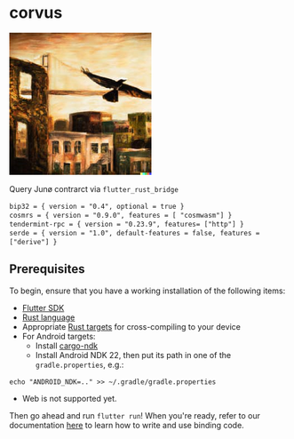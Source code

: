 # corvus
![](birb.jpg)

Query Junø contrarct via `flutter_rust_bridge`

```
bip32 = { version = "0.4", optional = true }
cosmrs = { version = "0.9.0", features = [ "cosmwasm"] }
tendermint-rpc = { version = "0.23.9", features= ["http"] }
serde = { version = "1.0", default-features = false, features = ["derive"] }
```
## Prerequisites

To begin, ensure that you have a working installation of the following items:
- [Flutter SDK](https://docs.flutter.dev/get-started/install)
- [Rust language](https://rustup.rs/)
- Appropriate [Rust targets](https://rust-lang.github.io/rustup/cross-compilation.html) for cross-compiling to your device
- For Android targets:
    - Install [cargo-ndk](https://github.com/bbqsrc/cargo-ndk#installing)
    - Install Android NDK 22, then put its path in one of the `gradle.properties`, e.g.:

```
echo "ANDROID_NDK=.." >> ~/.gradle/gradle.properties
```

- Web is not supported yet.

Then go ahead and run `flutter run`! When you're ready, refer to our documentation
[here](https://fzyzcjy.github.io/flutter_rust_bridge/index.html)
to learn how to write and use binding code.
